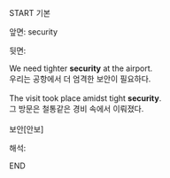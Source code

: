 START
기본

앞면:
security


뒷면:
<div>We need tighter <strong>security</strong> at the airport. </div><div><div>우리는 공항에서 더 엄격한 보안이 필요하다.</div></div><div><br></div><div><div>The visit took place amidst tight <strong>security</strong>. </div><div><div>그 방문은 철통같은 경비 속에서 이뤄졌다.</div></div></div><div><br></div><div>보안[안보]</div>


해석:
<!--ID: 1746614454625-->
END
